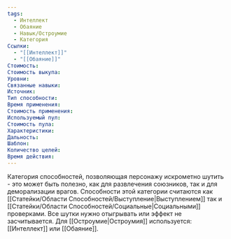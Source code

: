 ```yaml
---
tags:
  - Интеллект
  - Обаяние
  - Навык/Остроумие
  - Категория
Ссылки:
  - "[[Интеллект]]"
  - "[[Обаяние]]"
Стоимость:
Стоимость выкупа:
Уровни:
Связанные навыки:
Источник:
Тип способности:
Время применения:
Стоимость применения:
Используемый пул:
Стоимость пула:
Характеристики:
Дальность:
Шаблон:
Количество целей:
Время действия:
---
```

Категория способностей, позволяющая персонажу искрометно шутить - это может быть полезно, как для развлечения союзников, так и для деморализации врагов. Способности этой категории считаются как [[Статейки/Области Способностей/Выступление|Выступлением]] так и [[Статейки/Области Способностей/Социальные|Социальными]] проверками. Все шутки нужно отыгрывать или эффект не засчитывается. Для [[Остроумие|Остроумия]] используется: [[Интеллект]] или [[Обаяние]]. 